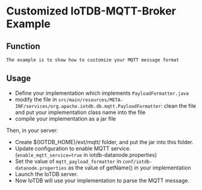 <!--

    Licensed to the Apache Software Foundation (ASF) under one
    or more contributor license agreements.  See the NOTICE file
    distributed with this work for additional information
    regarding copyright ownership.  The ASF licenses this file
    to you under the Apache License, Version 2.0 (the
    "License"); you may not use this file except in compliance
    with the License.  You may obtain a copy of the License at

        http://www.apache.org/licenses/LICENSE-2.0

    Unless required by applicable law or agreed to in writing,
    software distributed under the License is distributed on an
    "AS IS" BASIS, WITHOUT WARRANTIES OR CONDITIONS OF ANY
    KIND, either express or implied.  See the License for the
    specific language governing permissions and limitations
    under the License.

-->
# Customized IoTDB-MQTT-Broker Example

## Function
```
The example is to show how to customize your MQTT message format
```

## Usage

* Define your implementation which implements `PayloadFormatter.java`
* modify the file in `src/main/resources/META-INF/services/org.apache.iotdb.db.mqtt.PayloadFormatter`:
  clean the file and put your implementation class name into the file
* compile your implementation as a jar file

  
Then, in your server: 
* Create ${IOTDB_HOME}/ext/mqtt/ folder, and put the jar into this folder. 
* Update configuration to enable MQTT service. (`enable_mqtt_service=true` in iotdb-datanode.properties)
* Set the value of `mqtt_payload_formatter` in `conf/iotdb-datanode.properties` as the value of getName() in your implementation 
* Launch the IoTDB server.
* Now IoTDB will use your implementation to parse the MQTT message.

